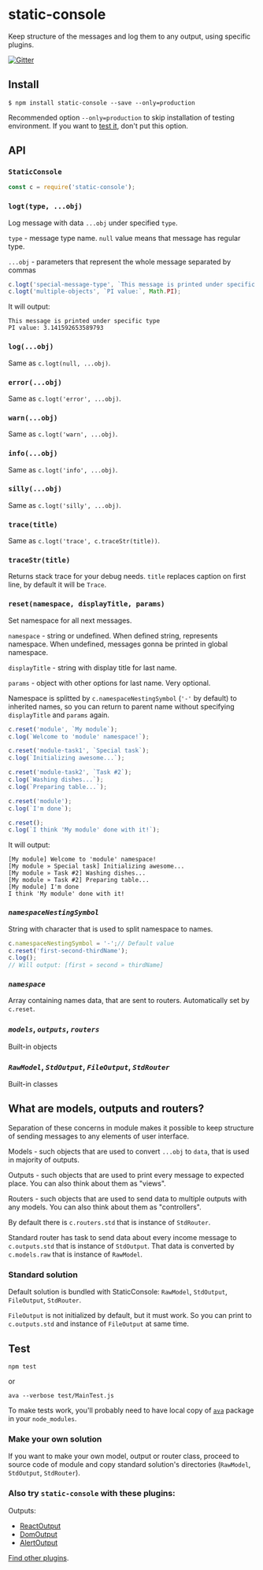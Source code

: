 # static-console
Keep structure of the messages and log them to any output, using specific plugins.

[![Gitter](https://badges.gitter.im/VINTproYKT/node-static-console.svg)](https://gitter.im/VINTproYKT/node-static-console?utm_source=badge&utm_medium=badge&utm_campaign=pr-badge)

## Install
```
$ npm install static-console --save --only=production
```
Recommended option `--only=production` to skip installation of testing environment. If you want to [test it](#test), don't put this option.

## API
### **`StaticConsole`**
```javascript
const c = require('static-console');
```

### **`logt(type, ...obj)`**
Log message with data `...obj` under specified `type`.

`type` - message type name. `null` value means that message has regular type.

`...obj` - parameters that represent the whole message separated by commas

```javascript
c.logt('special-message-type', `This message is printed under specific type`);
c.logt('multiple-objects', `PI value:`, Math.PI);
```

It will output:
```
This message is printed under specific type
PI value: 3.141592653589793
```

### **`log(...obj)`**
Same as `c.logt(null, ...obj)`.

### **`error(...obj)`**
Same as `c.logt('error', ...obj)`.

### **`warn(...obj)`**
Same as `c.logt('warn', ...obj)`.

### **`info(...obj)`**
Same as `c.logt('info', ...obj)`.

### **`silly(...obj)`**
Same as `c.logt('silly', ...obj)`.

### **`trace(title)`**
Same as `c.logt('trace', c.traceStr(title))`.

### **`traceStr(title)`**
Returns stack trace for your debug needs. `title` replaces caption on first line, by default it will be `Trace`.

### **`reset(namespace, displayTitle, params)`**
Set namespace for all next messages.

`namespace` - string or undefined. When defined string, represents namespace. When undefined, messages gonna be printed in global namespace.

`displayTitle` - string with display title for last name.

`params` - object with other options for last name. Very optional.

Namespace is splitted by `c.namespaceNestingSymbol` (`'-'` by default) to inherited names, so you can return to parent name without specifying `displayTitle` and `params` again.

```javascript
c.reset('module', `My module`);
c.log(`Welcome to 'module' namespace!`);

c.reset('module-task1', `Special task`);
c.log(`Initializing awesome...`);

c.reset('module-task2', `Task #2`);
c.log(`Washing dishes...`);
c.log(`Preparing table...`);

c.reset('module');
c.log(`I'm done`);

c.reset();
c.log(`I think 'My module' done with it!`);
```

It will output:

```
[My module] Welcome to 'module' namespace!
[My module » Special task] Initializing awesome...
[My module » Task #2] Washing dishes...
[My module » Task #2] Preparing table...
[My module] I'm done
I think 'My module' done with it!
```

### *`namespaceNestingSymbol`*
String with character that is used to split namespace to names.

```javascript
c.namespaceNestingSymbol = '-';// Default value
c.reset('first-second-thirdName');
c.log();
// Will output: [first » second » thirdName]
```

### *`namespace`*
Array containing names data, that are sent to routers. Automatically set by `c.reset`.

### *`models`*, *`outputs`*, *`routers`*
Built-in objects

### *`RawModel`*, *`StdOutput`*, *`FileOutput`*, *`StdRouter`*
Built-in classes

## What are models, outputs and routers?
Separation of these concerns in module makes it possible to keep structure of sending messages to any elements of user interface.

Models - such objects that are used to convert `...obj` to `data`, that is used in majority of outputs.

Outputs - such objects that are used to print every message to expected place. You can also think about them as "views".

Routers - such objects that are used to send data to multiple outputs with any models. You can also think about them as "controllers".

By default there is `c.routers.std` that is instance of `StdRouter`.

Standard router has task to send data about every income message to `c.outputs.std` that is instance of `StdOutput`. That data is converted by `c.models.raw` that is instance of `RawModel`.

### Standard solution
Default solution is bundled with StaticConsole: `RawModel`, `StdOutput`, `FileOutput`, `StdRouter`.

`FileOutput` is not initialized by default, but it must work. So you can print to `c.outputs.std` and instance of `FileOutput` at same time.

## Test
```
npm test
```
or
```
ava --verbose test/MainTest.js
```

To make tests work, you'll probably need to have local copy of [`ava`](https://npmjs.org/package/ava) package in your `node_modules`.

### Make your own solution
If you want to make your own model, output or router class, proceed to source code of module and copy standard solution's directories (`RawModel`, `StdOutput`, `StdRouter`).

### Also try `static-console` with these plugins:

Outputs:
 - [ReactOutput](https://www.npmjs.com/package/static-console-plugin-react-output)
 - [DomOutput](https://www.npmjs.com/package/static-console-plugin-dom-output)
 - [AlertOutput](https://www.npmjs.com/package/static-console-plugin-alert-output)

[Find other plugins](https://www.npmjs.com/search?q=static-console-plugin-).